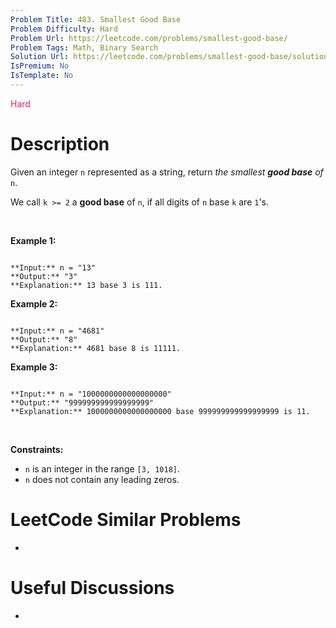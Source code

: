 ```yaml
---
Problem Title: 483. Smallest Good Base
Problem Difficulty: Hard
Problem Url: https://leetcode.com/problems/smallest-good-base/
Problem Tags: Math, Binary Search
Solution Url: https://leetcode.com/problems/smallest-good-base/solution/
IsPremium: No
IsTemplate: No
---
```


<span style="color: rgb(233, 30, 99);">Hard</span>

# Description

Given an integer `n` represented as a string, return *the smallest **good base** of* `n`.


We call `k >= 2` a **good base** of `n`, if all digits of `n` base `k` are `1`'s.


 


**Example 1:**



```

**Input:** n = "13"
**Output:** "3"
**Explanation:** 13 base 3 is 111.

```

**Example 2:**



```

**Input:** n = "4681"
**Output:** "8"
**Explanation:** 4681 base 8 is 11111.

```

**Example 3:**



```

**Input:** n = "1000000000000000000"
**Output:** "999999999999999999"
**Explanation:** 1000000000000000000 base 999999999999999999 is 11.

```

 


**Constraints:**


* `n` is an integer in the range `[3, 1018]`.
* `n` does not contain any leading zeros.




# LeetCode Similar Problems

- []()

# Useful Discussions

- []()
